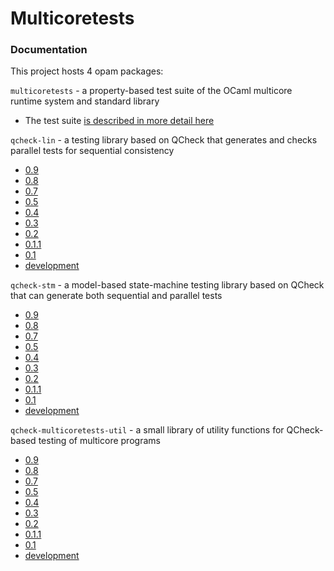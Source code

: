 # Multicoretests

### Documentation

This project hosts 4 opam packages:

`multicoretests` - a property-based test suite of the OCaml multicore
runtime system and standard library
 - The test suite [is described in more detail here](https://github.com/ocaml-multicore/multicoretests/blob/main/src/README.md)

`qcheck-lin` - a testing library based on QCheck that generates and
checks parallel tests for sequential consistency
 - [0.9](0.9/qcheck-lin)
 - [0.8](0.8/qcheck-lin)
 - [0.7](0.7/qcheck-lin)
 - [0.5](0.5/qcheck-lin)
 - [0.4](0.4/qcheck-lin)
 - [0.3](0.3/qcheck-lin)
 - [0.2](0.2/qcheck-lin)
 - [0.1.1](0.1.1/qcheck-lin)
 - [0.1](0.1/qcheck-lin)
 - [development](dev/qcheck-lin)

`qcheck-stm` - a model-based state-machine testing library based on
QCheck that can generate both sequential and parallel tests
 - [0.9](0.9/qcheck-stm)
 - [0.8](0.8/qcheck-stm)
 - [0.7](0.7/qcheck-stm)
 - [0.5](0.5/qcheck-stm)
 - [0.4](0.4/qcheck-stm)
 - [0.3](0.3/qcheck-stm)
 - [0.2](0.2/qcheck-stm)
 - [0.1.1](0.1.1/qcheck-stm)
 - [0.1](0.1/qcheck-stm)
 - [development](dev/qcheck-stm)

`qcheck-multicoretests-util` - a small library of utility functions
for QCheck-based testing of multicore programs
 - [0.9](0.9/qcheck-multicoretests-util)
 - [0.8](0.8/qcheck-multicoretests-util)
 - [0.7](0.7/qcheck-multicoretests-util)
 - [0.5](0.5/qcheck-multicoretests-util)
 - [0.4](0.4/qcheck-multicoretests-util)
 - [0.3](0.3/qcheck-multicoretests-util)
 - [0.2](0.2/qcheck-multicoretests-util)
 - [0.1.1](0.1.1/qcheck-multicoretests-util)
 - [0.1](0.1/qcheck-multicoretests-util)
 - [development](dev/qcheck-multicoretests-util)
